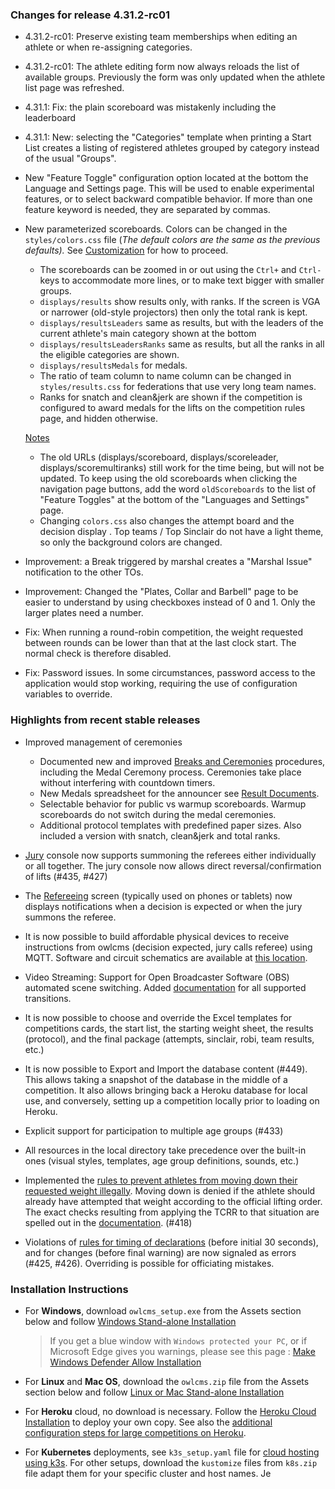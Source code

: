 ### **Changes for release 4.31.2-rc01**

- 4.31.2-rc01: Preserve existing team memberships when editing an athlete or when re-assigning categories.
  
- 4.31.2-rc01: The athlete editing form now always reloads the list of available groups. Previously the form was only updated when the athlete list page was refreshed.
  
- 4.31.1: Fix: the plain scoreboard was mistakenly including the leaderboard
  
- 4.31.1: New: selecting the "Categories" template when printing a Start List creates a listing of registered athletes grouped by category instead of the usual "Groups".
  
- New "Feature Toggle" configuration option located at the bottom the Language and Settings page. This will be used to enable experimental features, or to select backward compatible behavior. If more than one feature keyword is needed, they are separated by commas.
  
- New parameterized scoreboards.  Colors can be changed in the `styles/colors.css` file (*The default colors are the same as the previous defaults).*  See [Customization](https://owlcms.github.io/owlcms4-prerelease/#/UploadingLocalSettings) for how to proceed.
  
  -  The scoreboards can be zoomed in or out using the  `Ctrl+` and `Ctrl-` keys to accommodate more lines, or to make text bigger with smaller groups.
  - `displays/results` show results only, with ranks.  If the screen is VGA or narrower (old-style projectors) then only the total rank is kept.
  - `displays/resultsLeaders` same as results, but with the leaders of the current athlete's main category shown at the bottom
  - `displays/resultsLeadersRanks` same as results, but all the ranks in all the eligible categories are shown.
  - `displays/resultsMedals` for medals.
  - The ratio of team column to name column can be changed in `styles/results.css` for federations that use very long team names. 
  - Ranks for snatch and clean&jerk are shown if the competition is configured to award medals for the lifts on the competition rules page, and hidden otherwise.
  
  <u>Notes</u>
  
  - The old URLs (displays/scoreboard, displays/scoreleader, displays/scoremultiranks) still work for the time being, but will not be updated. To keep using the old scoreboards when clicking the navigation page buttons, add the word `oldScoreboards` to the list of "Feature Toggles" at the bottom of the "Languages and Settings" page.
  - Changing `colors.css` also changes the attempt board and the decision display .  Top teams / Top Sinclair do not have a light theme, so only the background colors are changed.
  
- Improvement: a Break triggered by marshal creates a "Marshal Issue" notification to the other TOs.

- Improvement: Changed the "Plates, Collar and Barbell" page to be easier to understand by using checkboxes instead of 0 and 1. Only the larger plates need a number.

- Fix: When running a round-robin competition, the weight requested between rounds can be lower than that at the last clock start.  The normal check is therefore disabled.

- Fix: Password issues. In some circumstances, password access to the application would stop working, requiring the use of configuration variables to override.

### Highlights from recent stable releases

- Improved management of ceremonies 

  - Documented new and improved [Breaks and Ceremonies](https://owlcms.github.io/owlcms4-prerelease/#/Breaks) procedures, including the Medal Ceremony process.  Ceremonies take place without interfering with countdown timers.
  - New Medals spreadsheet for the announcer see [Result Documents](https://owlcms.github.io/owlcms4-prerelease/#/Documents).
  - Selectable behavior for public vs warmup scoreboards.  Warmup scoreboards do not switch during the medal ceremonies.
  - Additional protocol templates with predefined paper sizes. Also included a version with snatch, clean&jerk and total ranks.
- [Jury](https://owlcms.github.io/owlcms4-prerelease/#/Jury) console now supports summoning the referees either individually or all together. The jury console now allows direct reversal/confirmation of lifts (#435, #427)  
- The [Refereeing](https://owlcms.github.io/owlcms4-prerelease/#/Refereeing) screen (typically used on phones or tablets) now displays notifications when a decision is expected or when the jury summons the referee.
- It is now possible to build affordable physical devices to receive instructions from owlcms (decision expected, jury calls referee) using MQTT. Software and circuit schematics are available at [this location](http://github.com/jflamy/owlcms-esp32).
- Video Streaming: Support for Open Broadcaster Software (OBS) automated scene switching.  Added [documentation](https://owlcms.github.io/owlcms4-prerelease/#/OBSSceneSwitching) for all supported transitions.
- It is now possible to choose and override the Excel templates for competitions cards, the start list, the starting weight sheet, the results (protocol), and the final package (attempts, sinclair, robi, team results, etc.)
- It is now possible to Export and Import the database content (#449).  This allows taking a snapshot of the database in the middle of a competition. It also allows bringing back a Heroku database for local use, and conversely, setting up a competition locally prior to loading on Heroku.
- Explicit support for participation to multiple age groups (#433)
- All resources in the local directory take precedence over the built-in ones (visual styles, templates, age group definitions, sounds, etc.)
- Implemented the <u>rules to prevent athletes from moving down their requested weight illegally</u>.  Moving down is denied if the athlete should already have attempted that weight according to the official lifting order.  The exact checks resulting from applying the TCRR to that situation are spelled out in the [documentation](https://owlcms.github.io/owlcms4-prerelease/#/Announcing#rules-for-moving-down). (#418)
- Violations of <u>rules for timing of declarations</u> (before initial 30 seconds), and for changes (before final warning) are now signaled as errors (#425, #426). Overriding is possible for officiating mistakes.


### **Installation Instructions**

  - For **Windows**, download `owlcms_setup.exe` from the Assets section below and follow [Windows Stand-alone Installation](https://owlcms.github.io/owlcms4-prerelease/#/LocalWindowsSetup)
    
    > If you get a blue window with `Windows protected your PC`, or if Microsoft Edge gives you warnings, please see this page : [Make Windows Defender Allow Installation](https://owlcms.github.io/owlcms4-prerelease/#/DefenderOff)
    
  - For **Linux** and **Mac OS**, download the `owlcms.zip` file from the Assets section below and follow [Linux or Mac Stand-alone Installation](https://owlcms.github.io/owlcms4-prerelease/#/LocalLinuxMacSetup)

  - For **Heroku** cloud, no download is necessary. Follow the [Heroku Cloud Installation](https://owlcms.github.io/owlcms4-prerelease/#/Cloud) to deploy your own copy.  See also the [additional configuration steps for large competitions on Heroku](https://owlcms.github.io/owlcms4-prerelease/#/HerokuLarge).

  - For **Kubernetes** deployments, see `k3s_setup.yaml` file for [cloud hosting using k3s](https://owlcms.github.io/owlcms4-prerelease/#/DigitalOcean). For other setups, download the `kustomize` files from `k8s.zip` file adapt them for your specific cluster and host names. Je
